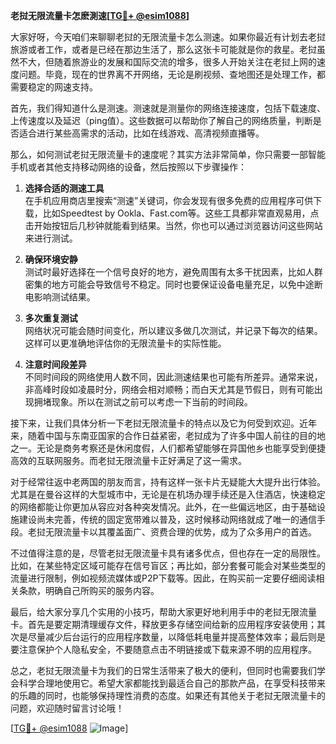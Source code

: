 **老挝无限流量卡怎麽測速[[TG💪+ @esim1088](https://t.me/s/esim1088)]**

大家好呀，今天咱们来聊聊老挝的无限流量卡怎么测速。如果你最近有计划去老挝旅游或者工作，或者是已经在那边生活了，那么这张卡可能就是你的救星。老挝虽然不大，但随着旅游业的发展和国际交流的增多，很多人开始关注在老挝上网的速度问题。毕竟，现在的世界离不开网络，无论是刷视频、查地图还是处理工作，都需要稳定的网速支持。

首先，我们得知道什么是测速。测速就是测量你的网络连接速度，包括下载速度、上传速度以及延迟（ping值）。这些数据可以帮助你了解自己的网络质量，判断是否适合进行某些高需求的活动，比如在线游戏、高清视频直播等。

那么，如何测试老挝无限流量卡的速度呢？其实方法非常简单，你只需要一部智能手机或者其他支持移动网络的设备，然后按照以下步骤操作：

1. **选择合适的测速工具**  
   在手机应用商店里搜索“测速”关键词，你会发现有很多免费的应用程序可供下载，比如Speedtest by Ookla、Fast.com等。这些工具都非常直观易用，点击开始按钮后几秒钟就能看到结果。当然，你也可以通过浏览器访问这些网站来进行测试。

2. **确保环境安静**  
   测试时最好选择在一个信号良好的地方，避免周围有太多干扰因素，比如人群密集的地方可能会导致信号不稳定。同时也要保证设备电量充足，以免中途断电影响测试结果。

3. **多次重复测试**  
   网络状况可能会随时间变化，所以建议多做几次测试，并记录下每次的结果。这样可以更准确地评估你的无限流量卡的实际性能。

4. **注意时间段差异**  
   不同时间段的网络使用人数不同，因此测速结果也可能有所差异。通常来说，非高峰时段如凌晨时分，网络会相对顺畅；而白天尤其是节假日，则有可能出现拥堵现象。所以在测试之前可以考虑一下当前的时间段。

接下来，让我们具体分析一下老挝无限流量卡的特点以及它为何受到欢迎。近年来，随着中国与东南亚国家的合作日益紧密，老挝成为了许多中国人前往的目的地之一。无论是商务考察还是休闲度假，人们都希望能够在异国他乡也能享受到便捷高效的互联网服务。而老挝无限流量卡正好满足了这一需求。

对于经常往返中老两国的朋友而言，持有这样一张卡片无疑能大大提升出行体验。尤其是在曼谷这样的大型城市中，无论是在机场办理手续还是入住酒店，快速稳定的网络都能让你更加从容应对各种突发情况。此外，在一些偏远地区，由于基础设施建设尚未完善，传统的固定宽带难以普及，这时候移动网络就成了唯一的通信手段。老挝无限流量卡以其覆盖面广、资费合理的优势，成为了众多用户的首选。

不过值得注意的是，尽管老挝无限流量卡具有诸多优点，但也存在一定的局限性。比如，在某些特定区域可能存在信号盲区；再比如，部分套餐可能会对某些类型的流量进行限制，例如视频流媒体或P2P下载等。因此，在购买前一定要仔细阅读相关条款，明确自己所购买的服务内容。

最后，给大家分享几个实用的小技巧，帮助大家更好地利用手中的老挝无限流量卡。首先是要定期清理缓存文件，释放更多存储空间给新的应用程序安装使用；其次是尽量减少后台运行的应用程序数量，以降低耗电量并提高整体效率；最后则是要注意保护个人隐私安全，不要随意点击不明链接或下载来源不明的应用程序。

总之，老挝无限流量卡为我们的日常生活带来了极大的便利，但同时也需要我们学会科学合理地使用它。希望大家都能找到最适合自己的那款产品，在享受科技带来的乐趣的同时，也能够保持理性消费的态度。如果还有其他关于老挝无限流量卡的问题，欢迎随时留言讨论哦！

[[TG💪+ @esim1088](https://t.me/s/esim1088) ![Image](https://i.postimg.cc/4NQfJmqS/Snipaste-2025-05-13-00-14-12.png)]
